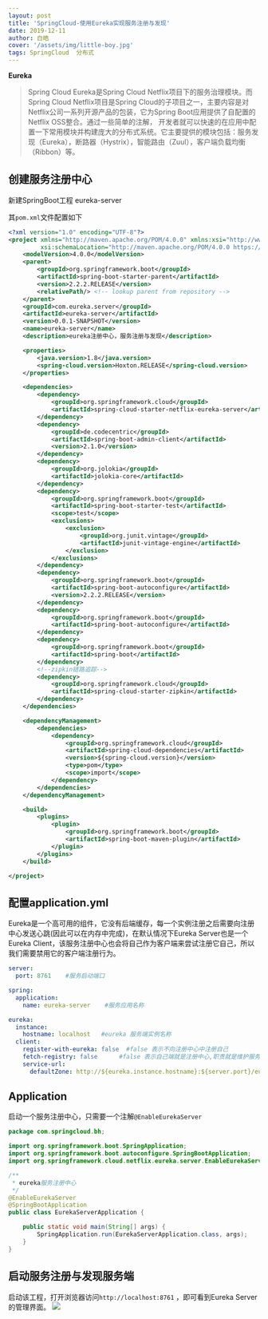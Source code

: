 ```yaml
---
layout: post
title: 'SpringCloud-使用Eureka实现服务注册与发现'
date: 2019-12-11
author: 白皓
cover: '/assets/img/little-boy.jpg'
tags: SpringCloud  分布式  
---
```


**Eureka**

>   Spring Cloud Eureka是Spring Cloud Netflix项目下的服务治理模块。而Spring Cloud Netflix项目是Spring Cloud的子项目之一，主要内容是对Netflix公司一系列开源产品的包装，它为Spring Boot应用提供了自配置的Netflix OSS整合。通过一些简单的注解，
开发者就可以快速的在应用中配置一下常用模块并构建庞大的分布式系统。它主要提供的模块包括：服务发现（Eureka），断路器（Hystrix），智能路由（Zuul），客户端负载均衡（Ribbon）等。

##  创建服务注册中心

新建SpringBoot工程 eureka-server

其`pom.xml`文件配置如下

```xml
<?xml version="1.0" encoding="UTF-8"?>
<project xmlns="http://maven.apache.org/POM/4.0.0" xmlns:xsi="http://www.w3.org/2001/XMLSchema-instance"
         xsi:schemaLocation="http://maven.apache.org/POM/4.0.0 https://maven.apache.org/xsd/maven-4.0.0.xsd">
    <modelVersion>4.0.0</modelVersion>
    <parent>
        <groupId>org.springframework.boot</groupId>
        <artifactId>spring-boot-starter-parent</artifactId>
        <version>2.2.2.RELEASE</version>
        <relativePath/> <!-- lookup parent from repository -->
    </parent>
    <groupId>com.eureka.server</groupId>
    <artifactId>eureka-server</artifactId>
    <version>0.0.1-SNAPSHOT</version>
    <name>eureka-server</name>
    <description>eureka注册中心，服务注册与发现</description>

    <properties>
        <java.version>1.8</java.version>
        <spring-cloud.version>Hoxton.RELEASE</spring-cloud.version>
    </properties>

    <dependencies>
        <dependency>
            <groupId>org.springframework.cloud</groupId>
            <artifactId>spring-cloud-starter-netflix-eureka-server</artifactId>
        </dependency>
        <dependency>
            <groupId>de.codecentric</groupId>
            <artifactId>spring-boot-admin-client</artifactId>
            <version>2.1.0</version>
        </dependency>
        <dependency>
            <groupId>org.jolokia</groupId>
            <artifactId>jolokia-core</artifactId>
        </dependency>
        <dependency>
            <groupId>org.springframework.boot</groupId>
            <artifactId>spring-boot-starter-test</artifactId>
            <scope>test</scope>
            <exclusions>
                <exclusion>
                    <groupId>org.junit.vintage</groupId>
                    <artifactId>junit-vintage-engine</artifactId>
                </exclusion>
            </exclusions>
        </dependency>
        <dependency>
            <groupId>org.springframework.boot</groupId>
            <artifactId>spring-boot-autoconfigure</artifactId>
            <version>2.2.2.RELEASE</version>
        </dependency>
        <dependency>
            <groupId>org.springframework.boot</groupId>
            <artifactId>spring-boot-autoconfigure</artifactId>
        </dependency>
        <dependency>
            <groupId>org.springframework.boot</groupId>
            <artifactId>spring-boot</artifactId>
        </dependency>
        <!--zipkin链路追踪-->
        <dependency>
            <groupId>org.springframework.cloud</groupId>
            <artifactId>spring-cloud-starter-zipkin</artifactId>
        </dependency>
    </dependencies>

    <dependencyManagement>
        <dependencies>
            <dependency>
                <groupId>org.springframework.cloud</groupId>
                <artifactId>spring-cloud-dependencies</artifactId>
                <version>${spring-cloud.version}</version>
                <type>pom</type>
                <scope>import</scope>
            </dependency>
        </dependencies>
    </dependencyManagement>

    <build>
        <plugins>
            <plugin>
                <groupId>org.springframework.boot</groupId>
                <artifactId>spring-boot-maven-plugin</artifactId>
            </plugin>
        </plugins>
    </build>

</project>

```

##  配置application.yml

Eureka是一个高可用的组件，它没有后端缓存，每一个实例注册之后需要向注册中心发送心跳(因此可以在内存中完成)，在默认情况下Eureka Server也是一个Eureka Client，该服务注册中心也会将自己作为客户端来尝试注册它自己，所以我们需要禁用它的客户端注册行为。
```yaml
server:
  port: 8761    #服务启动端口

spring:
  application:
    name: eureka-server    #服务应用名称

eureka:
  instance:
    hostname: localhost   #eureka 服务端实例名称
  client:
    register-with-eureka: false  #false 表示不向注册中心中注册自己
    fetch-registry: false      #false 表示自己端就是注册中心,职责就是维护服务实例，并不需要去检索服务
    service-url:
      defaultZone: http://${eureka.instance.hostname}:${server.port}/eureka/
```

##  Application
启动一个服务注册中心，只需要一个注解`@EnableEurekaServer`
```java
package com.springcloud.bh;

import org.springframework.boot.SpringApplication;
import org.springframework.boot.autoconfigure.SpringBootApplication;
import org.springframework.cloud.netflix.eureka.server.EnableEurekaServer;

/**
 * eureka服务注册中心
 */
@EnableEurekaServer
@SpringBootApplication
public class EurekaServerApplication {

    public static void main(String[] args) {
        SpringApplication.run(EurekaServerApplication.class, args);
    }
}

```

##  启动服务注册与发现服务端
启动该工程，打开浏览器访问`http://localhost:8761` ，即可看到Eureka Server的管理界面。
![](https://s2.ax1x.com/2019/12/20/QOCiSP.png)
